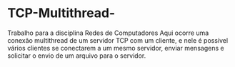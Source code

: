 # TCP-Multithread-
Trabalho para a disciplina Redes de Computadores
Aqui ocorre uma conexão multithread de um servidor TCP com um cliente, e nele é possível vários clientes se conectarem a um mesmo servidor, enviar mensagens e solicitar o envio de um arquivo para o servidor.
